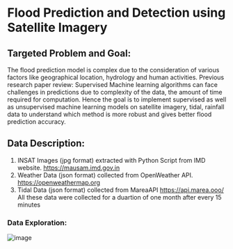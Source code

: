 # Flood Prediction and Detection using Satellite Imagery

## Targeted Problem and Goal:
The flood prediction model is complex due to the consideration of various factors like geographical location, hydrology and human activities.
Previous research paper review: Supervised Machine learning algorithms can face challenges in predictions due to complexity of the data, the amount of time required for computation.
Hence the goal is to implement supervised as well as unsupervised machine learning models on satellite imagery, tidal, rainfall data to understand which method is more robust and gives better flood prediction accuracy.

## Data Description:
1. INSAT Images (jpg format) extracted with Python Script from IMD website. https://mausam.imd.gov.in 
2. Weather Data (json format) collected from OpenWeather API. https://openweathermap.org
3. Tidal Data (json format) collected from MareaAPI https://api.marea.ooo/ <br>
All these data were collected for a duartion of one month after every 15 minutes

### Data Exploration:

![image](https://github.com/27saniya/Flood-Prediction-and-Detection/assets/101293878/d6489cec-5357-432b-a31d-34b19bf715ae)












